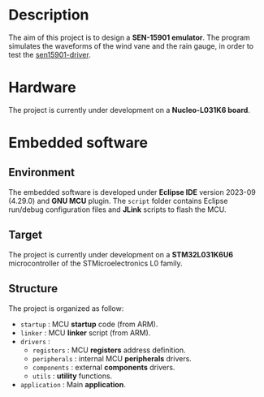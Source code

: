 # Description

The aim of this project is to design a **SEN-15901 emulator**. The program simulates the waveforms of the wind vane and the rain gauge, in order to test the [sen15901-driver](https://github.com/Ludovic-Lesur/sen15901-driver).

# Hardware

The project is currently under development on a **Nucleo-L031K6 board**.

# Embedded software

## Environment

The embedded software is developed under **Eclipse IDE** version 2023-09 (4.29.0) and **GNU MCU** plugin. The `script` folder contains Eclipse run/debug configuration files and **JLink** scripts to flash the MCU.

## Target

The project is currently under development on a **STM32L031K6U6** microcontroller of the STMicroelectronics L0 family.

## Structure

The project is organized as follow:

* `startup` : MCU **startup** code (from ARM).
* `linker` : MCU **linker** script (from ARM).
* `drivers` :
    * `registers` : MCU **registers** address definition.
    * `peripherals` : internal MCU **peripherals** drivers.
    * `components` : external **components** drivers.
    * `utils` : **utility** functions.
* `application` : Main **application**.
